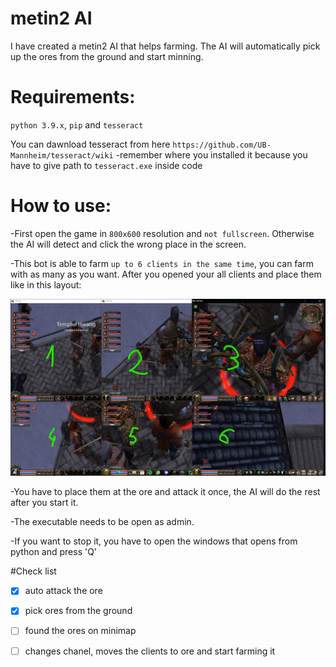 # metin2 AI

I have created a metin2 AI that helps farming. The AI will automatically pick up the ores from the ground and start minning.

# Requirements:

`python 3.9.x`, `pip` and `tesseract`

You can dawnload tesseract from here `https://github.com/UB-Mannheim/tesseract/wiki`
-remember where you installed it because you have to give path to `tesseract.exe` inside code

# How to use:

-First open the game in `800x600` resolution and `not fullscreen`. Otherwise the AI will detect and click the wrong place in the screen.

-This bot is able to farm `up to 6 clients in the same time`, you can farm with as many as you want. After you opened your all clients and place them like in this layout:

<img src="/images/Layout.jpg" width="800">

-You have to place them at the ore and attack it once, the AI will do the rest after you start it.

-The executable needs to be open as admin.

-If you want to stop it, you have to open the windows that opens from python and press 'Q'

#Check list

- [x] auto attack the ore
- [x] pick ores from the ground
- [ ] found the ores on minimap
- [ ] changes chanel, moves the clients to ore and start farming it
 
